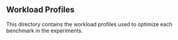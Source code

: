 
## Workload Profiles

This directory contains the workload profiles used to optimize each benchmark in the experiments.